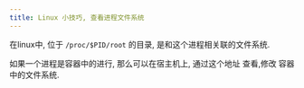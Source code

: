 ```yaml
---
title: Linux 小技巧, 查看进程文件系统
---
```


在linux中, 位于 `/proc/$PID/root` 的目录, 是和这个进程相关联的文件系统.

如果一个进程是容器中的进行, 那么可以在宿主机上, 通过这个地址 查看,修改 容器中的文件系统.
